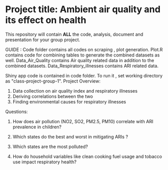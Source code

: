 # Project title: Ambient air quality and its effect on health

This repository will contain **ALL** the code, analysis, document and presentation for your group project.

GUIDE :
Code folder contains all codes on scraping , plot generation.
Plot.R contains code for combining tables to generate the combined datasets as well.
Data_Air_Quality contains Air quality related data in addition to the combined datasets.
Data_Respiratory_illnesses contains ARI related data.

Shiny app code is contained in code folder.
To run it , set working directory as "class-project-group-1".
Project Overview: 
1) Data collection on air quality index and respiratory illnesses
2) Deriving correlations between the two
3) Finding environmental causes for respiratory illnesses 

Questions:

 1. How does air pollution (NO2, SO2, PM2.5, PM10) correlate with ARI
prevalence in children?

2. Which states do the best and worst in mitigating ARIs ?

3. Which states are the most polluted?

4. How do household variables like clean cooking fuel usage and tobacco
use impact respiratory health?




